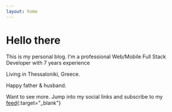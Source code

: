 ```yaml
---
layout: home
---
```

# Hello there

This is my personal blog. I'm a professional Web/Mobile Full Stack Developer with 7 years experience

Living in Thessaloniki, Greece.

Happy father & husband.

Want to see more. Jump into my social links and subscribe to my [feed](/feed){:target="_blank"}

